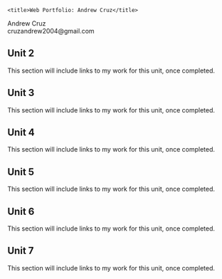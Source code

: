 <!DOCTYPE html>
<html>
  <head>
    <meta charset="utf-8">
 
    <title>Web Portfolio: Andrew Cruz</title>
  </head>
  <body>
   <main>

<div>
Andrew Cruz<br/>
cruzandrew2004@gmail.com
</div>

<div>
<nav>
<h2>Unit 2</h2>
<p>This section will include links to my work for this unit, once completed.</p>
 
</div>
<h2>Unit 3</h2>
<p>This section will include links to my work for this unit, once completed.</p>
 
</div>
<h2>Unit 4</h2>
<p>This section will include links to my work for this unit, once completed.</p>
 
</div>
<h2>Unit 5</h2>
<p>This section will include links to my work for this unit, once completed.</p>
 
</div>
<h2>Unit 6</h2>
<p>This section will include links to my work for this unit, once completed.</p>
 
</div>
<h2>Unit 7</h2>
<p>This section will include links to my work for this unit, once completed.</p>
 
</div>

</main>

  </body>
</html>
